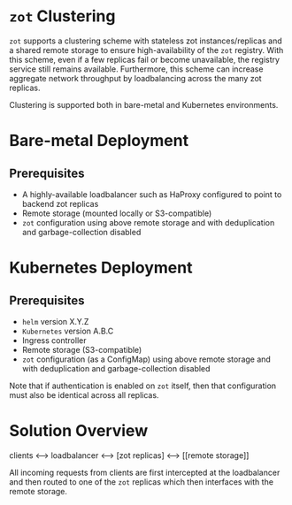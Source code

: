 # `zot` Clustering

`zot` supports a clustering scheme with stateless zot instances/replicas and a
shared remote storage to ensure high-availability of the `zot` registry.  With
this scheme, even if a few replicas fail or become unavailable, the registry
service still remains available. Furthermore, this scheme can increase
aggregate network throughput by loadbalancing across the many zot replicas.

Clustering is supported both in bare-metal and Kubernetes environments.

# Bare-metal Deployment

## Prerequisites

* A highly-available loadbalancer such as HaProxy configured to point to backend zot replicas
* Remote storage (mounted locally or S3-compatible)
* `zot` configuration using above remote storage and with deduplication and garbage-collection disabled

# Kubernetes Deployment

## Prerequisites

* `helm` version X.Y.Z
* `Kubernetes` version A.B.C
* Ingress controller
* Remote storage (S3-compatible)
* `zot` configuration (as a ConfigMap) using above remote storage and with deduplication and garbage-collection disabled 

Note that if authentication is enabled on `zot` itself, then that configuration must also be identical across all replicas.

# Solution Overview

clients <--> loadbalancer <--> [zot replicas] <--> [[remote storage]]

All incoming requests from clients are first intercepted at the loadbalancer
and then routed to one of the `zot` replicas which then interfaces with the
remote storage.
